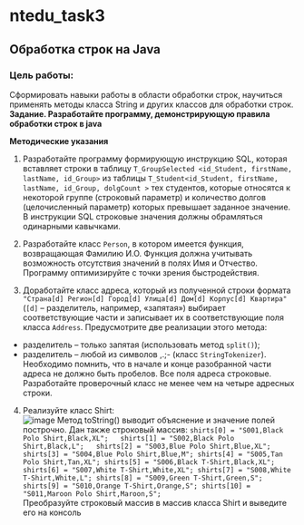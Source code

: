 # ntedu_task3
## Обработка строк на Java
### Цель работы:
Сформировать навыки работы в области обработки строк, научиться
применять методы класса String и других классов для обработки строк.  
**Задание. Разработайте программу, демонстрирующую правила
обработки строк в java**

**Методические указания**

1. Разработайте программу формирующую инструкцию SQL, которая
вставляет строки в таблицу `T_GroupSelected <id_Student,
firstName, lastName, id_Group>` из таблицы
`T_Student<id_Student, firstName, lastName, id_Group,
dolgCount >` тех студентов, которые относятся к некоторой группе
(строковый параметр) и количество долгов (целочисленный параметр)
которых превышает заданное значение.
В инструкции SQL строковые значения должны обрамляться
одинарными кавычками.

2. Разработайте класс `Person`, в котором имеется функция, возвращающая
Фамилию И.О. Функция должна учитывать возможность отсутствия
значений в полях Имя и Отчество. Программу оптимизируйте с точки
зрения быстродействия.

3. Доработайте класс адреса, который из полученной строки формата
`"Страна[d] Регион[d] Город[d] Улица[d] Дом[d] Корпус[d]
Квартира"` (`[d]` – разделитель, например, «запятая») выбирает
соответствующие части и записывает их в соответствующие поля класса
`Address`.
Предусмотрите две реализации этого метода:
- разделитель – только запятая (использовать метод `split()`);
- разделитель – любой из символов ,.;- (класс `StringTokenizer`).  
Необходимо помнить, что в начале и конце разобранной части адреса не
должно быть пробелов. Все поля адреса строковые.
Разработайте проверочный класс не менее чем на четыре адресных
строки.

4. Реализуйте класс Shirt:  
![image](https://user-images.githubusercontent.com/86832867/126050692-ac3b43ba-1f8f-48d6-9660-c3492724f401.png)
Метод toString() выводит объяснение и значение полей построчно.
Дан также строковый массив:
 `shirts[0] = "S001,Black Polo Shirt,Black,XL";  
 shirts[1] = "S002,Black Polo Shirt,Black,L";  
 shirts[2] = "S003,Blue Polo Shirt,Blue,XL";
 shirts[3] = "S004,Blue Polo Shirt,Blue,M";
 shirts[4] = "S005,Tan Polo Shirt,Tan,XL";
 shirts[5] = "S006,Black T-Shirt,Black,XL";
 shirts[6] = "S007,White T-Shirt,White,XL";
 shirts[7] = "S008,White T-Shirt,White,L";
 shirts[8] = "S009,Green T-Shirt,Green,S";
 shirts[9] = "S010,Orange T-Shirt,Orange,S";
 shirts[10] = "S011,Maroon Polo Shirt,Maroon,S";`  
Преобразуйте строковый массив в массив класса Shirt и выведите его на
консоль
